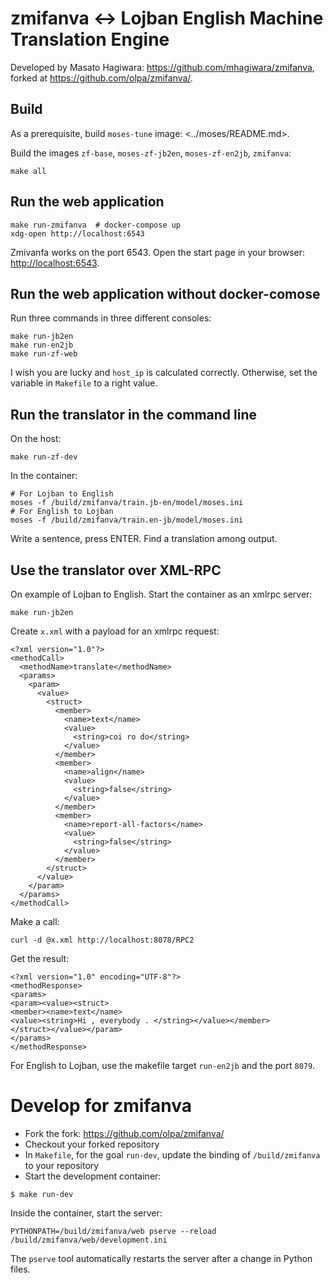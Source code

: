 # zmifanva <-> Lojban  English Machine Translation Engine

Developed by Masato Hagiwara: <https://github.com/mhagiwara/zmifanva>, forked at <https://github.com/olpa/zmifanva/>.

## Build

As a prerequisite, build `moses-tune` image: <../moses/README.md>.

Build the images `zf-base`, `moses-zf-jb2en`, `moses-zf-en2jb`, `zmifanva`:

```
make all
```

## Run the web application

```
make run-zmifanva  # docker-compose up
xdg-open http://localhost:6543
```

Zmivanfa works on the port 6543. Open the start page in your browser: <http://localhost:6543>.

## Run the web application without docker-comose

Run three commands in three different consoles:

```
make run-jb2en
make run-en2jb
make run-zf-web
```

I wish you are lucky and `host_ip` is calculated correctly. Otherwise, set the variable in `Makefile` to a right value.

## Run the translator in the command line

On the host:

```
make run-zf-dev
```

In the container:

```
# For Lojban to English
moses -f /build/zmifanva/train.jb-en/model/moses.ini
# For English to Lojban
moses -f /build/zmifanva/train.en-jb/model/moses.ini
```

Write a sentence, press ENTER. Find a translation among output.

## Use the translator over XML-RPC

On example of Lojban to English. Start the container as an xmlrpc server:

```
make run-jb2en
```

Create `x.xml` with a payload for an xmlrpc request:

```
<?xml version="1.0"?>
<methodCall>
  <methodName>translate</methodName>
  <params>
    <param>
      <value>
        <struct>
          <member>
            <name>text</name>
            <value>
              <string>coi ro do</string>
            </value>
          </member>
          <member>
            <name>align</name>
            <value>
              <string>false</string>
            </value>
          </member>
          <member>
            <name>report-all-factors</name>
            <value>
              <string>false</string>
            </value>
          </member>
        </struct>
      </value>
    </param>
  </params>
</methodCall>
```

Make a call:

```
curl -d @x.xml http://localhost:8078/RPC2
```

Get the result:

```
<?xml version="1.0" encoding="UTF-8"?>
<methodResponse>
<params>
<param><value><struct>
<member><name>text</name>
<value><string>Hi , everybody . </string></value></member>
</struct></value></param>
</params>
</methodResponse>
```

For English to Lojban, use the makefile target `run-en2jb` and the port `8079`.


# Develop for zmifanva

- Fork the fork: <https://github.com/olpa/zmifanva/>
- Checkout your forked repository
- In `Makefile`, for the goal `run-dev`, update the binding of `/build/zmifanva` to your repository
- Start the development container:

```
$ make run-dev
```

Inside the container, start the server:

```
PYTHONPATH=/build/zmifanva/web pserve --reload /build/zmifanva/web/development.ini
```

The `pserve` tool automatically restarts the server after a change in Python files.
